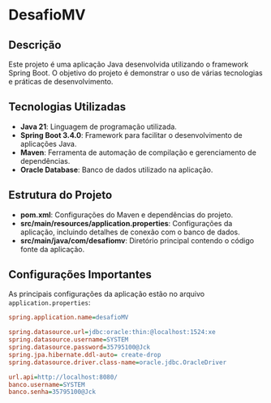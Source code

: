 # DesafioMV

## Descrição
Este projeto é uma aplicação Java desenvolvida utilizando o framework Spring Boot. O objetivo do projeto é demonstrar o uso de várias tecnologias e práticas de desenvolvimento.

## Tecnologias Utilizadas
- **Java 21**: Linguagem de programação utilizada.
- **Spring Boot 3.4.0**: Framework para facilitar o desenvolvimento de aplicações Java.
- **Maven**: Ferramenta de automação de compilação e gerenciamento de dependências.
- **Oracle Database**: Banco de dados utilizado na aplicação.

## Estrutura do Projeto
- **pom.xml**: Configurações do Maven e dependências do projeto.
- **src/main/resources/application.properties**: Configurações da aplicação, incluindo detalhes de conexão com o banco de dados.
- **src/main/java/com/desafiomv**: Diretório principal contendo o código fonte da aplicação.

## Configurações Importantes
As principais configurações da aplicação estão no arquivo `application.properties`:
```ini
spring.application.name=desafioMV

spring.datasource.url=jdbc:oracle:thin:@localhost:1524:xe
spring.datasource.username=SYSTEM
spring.datasource.password=35795100@Jck
spring.jpa.hibernate.ddl-auto= create-drop
spring.datasource.driver.class-name=oracle.jdbc.OracleDriver

url.api=http://localhost:8080/
banco.username=SYSTEM
banco.senha=35795100@Jck

